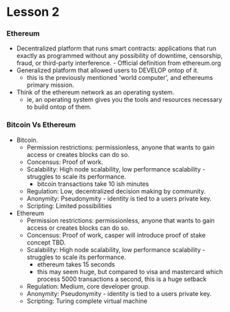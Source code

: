 # Lesson 2

### Ethereum

- Decentralized platform that runs smart contracts: applications that run exactly as programmed without any possibility of downtime, censorship, fraud, or third-party interference. - Official definition from ethereum.org
- Generalized platform that allowed users to DEVELOP ontop of it.
	- this is the previously mentioned 'world computer', and ethereums primary mission.
- Think of the ethereum network as an operating system.
	- ie, an operating system gives you the tools and resources necessary to build ontop of them.

### Bitcoin Vs Ethereum

- Bitcoin.
	- Permission restrictions: permissionless, anyone that wants to gain access or creates blocks can do so.
	- Concensus: Proof of work.
	- Scalability: High node scalability, low performance scalability - struggles to scale its performance.
		- bitcoin transactions take 10 ish minutes
	- Regulation: Low, decentralized decision making by community.
	- Anonymity: Pseudonymity - identity is tied to a users private key.
	- Scripting: Limited possibilities
- Ethereum
	- Permission restrictions: permissionless, anyone that wants to gain access or creates blocks can do so.
	- Concensus: Proof of work, casper will introduce proof of stake concept TBD.
	- Scalability: High node scalability, low performance scalability - struggles to scale its performance.
		- ethereum takes 15 seconds
		- this may seem huge, but compared to visa and mastercard which process 5000 transactions a second, this is a huge setback 
	- Regulation: Medium, core developer group.
	- Anonymity: Pseudonymity - identity is tied to a users private key.
	- Scripting: Turing complete virtual machine 
